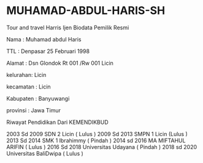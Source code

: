 # MUHAMAD-ABDUL-HARIS-SH
 
Tour and travel Harris Ijen
 Biodata Pemilik Resmi 

Nama : Muhamad abdul Haris

TTL : Denpasar 25 Februari 1998

Alamat : Dsn Glondok Rt 001 /Rw 001 Licin

kelurahan: Licin

kecamatan : Licin 

Kabupaten : Banyuwangi 

provinsi : Jawa Timur

Riwayat Pendidikan Dari KEMENDIKBUD

2003 Sd 2009 SDN 2 Licin ( Lulus )
2009 Sd 2013 SMPN 1 Licin (Lulus )
2013 Sd 2014 SMK 1 Ibrahimmy ( Pindah )
2014 sd 2016 MA MIFTAHUL ARIFIN ( Lulus )
2016 Sd 2018 Universitas Udayana ( Pindah )
2018 sd 2020 Universitas BaliDwipa ( Lulus )

